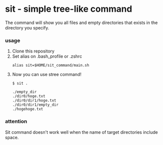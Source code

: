 # sit - simple tree-like command

The command will show you all files and empty directories that exists in the directory you specify.

### usage
1. Clone this repository
1. Set alias on .bash_profile or .zshrc
    ```
    alias sit=$HOME/sit_command/main.sh
    ```
1. Now you can use stree command!
    ```
    $ sit .
    ```
    ```
    ./empty_dir
    ./dir0/hoge.txt
    ./dir0/dir1/hoge.txt
    ./dir0/dir1/empty_dir
    ./hogehoge.txt
    ```


### attention
Sit command doesn't work well when the name of target directories include space. 
